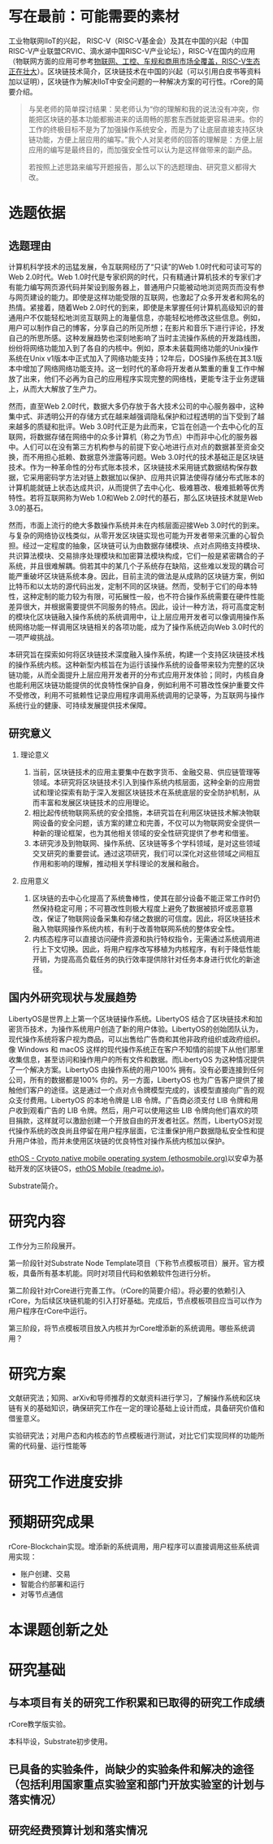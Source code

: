 # 写在最前：可能需要的素材

工业物联网IIoT的兴起， RISC-V（RISC-V基金会）及其在中国的兴起（中国RISC-V产业联盟CRVIC、滴水湖中国RISC-V产业论坛），RISC-V在国内的应用（物联网方面的应用可参考[物联网、工控、车规和商用市场全覆盖，RISC-V生态正在壮大](https://new.qq.com/rain/a/20221206A00U8000)）。区块链技术简介，区块链技术在中国的兴起（可以引用白皮书等资料加以证明），区块链作为解决IIoT中安全问题的一种解决方案的可行性。rCore的简要介绍。

> 与吴老师的简单探讨结果：吴老师认为“你的理解和我的说法没有冲突，你能把区块链的基本功能都搬进来的话周畅的那套东西就能更容易进来。你的工作的终极目标不是为了加强操作系统安全，而是为了让底层直接支持区块链功能，方便上层应用的编写。”我个人对吴老师的回答的理解是：方便上层应用的编写是最终目的，而加强安全性可以认为是这样做带来的副产品。
>
> 若按照上述思路来编写开题报告，那么以下的选题理由、研究意义都得大改。

# 选题依据

## 选题理由

计算机科学技术的迅猛发展，令互联网经历了“只读”的Web 1.0时代和可读可写的Web 2.0时代。Web 1.0时代是专家织网的时代，只有精通计算机技术的专家们才有能力编写网页源代码并架设到服务器上，普通用户只能被动地浏览网页而没有参与网页建设的能力。即使是这样功能受限的互联网，也激起了众多开发者和网名的热情。紧接着，随着Web 2.0时代的到来，即使是未掌握任何计算机高级知识的普通用户不仅能轻松地浏览互联网上的海量信息，亦能轻松地修改这些信息。例如，用户可以制作自己的博客，分享自己的所见所想；在影片和音乐下进行评论，抒发自己的所思所感。这种发展趋势也深刻地影响了当时主流操作系统的开发路线图，纷纷将网络功能加入到了各自的内核中。例如，原本未装载网络功能的Unix操作系统在Unix v1版本中正式加入了网络功能支持；12年后，DOS操作系统在其3.1版本中增加了网络网络功能支持。这一划时代的革命将开发者从繁重的重复工作中解放了出来，他们不必再为自己的应用程序实现完整的网络栈，更能专注于业务逻辑上，从而大大解放了生产力。

然而，直至Web 2.0时代，数据大多仍存放于各大技术公司的中心服务器中，这种集中式、非透明公开的存储方式在越来越强调隐私保护和过程透明的当下受到了越来越多的质疑和批评。Web 3.0时代正是为此而来，它旨在创造一个去中心化的互联网，将数据存储在网络中的众多计算机（称之为节点）中而非中心化的服务器中。人们可以在没有第三方机构参与的前提下安心地进行点对点的数据甚至资金交换，而不用担心抵赖、数据意外泄露等问题。Web 3.0时代的技术基础正是区块链技术。作为一种革命性的分布式账本技术，区块链技术采用链式数据结构保存数据，它采用密码学方法对链上数据加以保护、应用共识算法使得存储分布式账本的计算机能就链上状态达成共识，从而提供了去中心化、极难篡改、极难抵赖等优秀特性。若将互联网称为Web 1.0和Web 2.0时代的基石，那么区块链技术就是Web 3.0的基石。

然而，市面上流行的绝大多数操作系统并未在内核层面迎接Web 3.0时代的到来。与复杂的网络协议栈类似，从零开发区块链实现也可能为开发者带来沉重的心智负担。经过一定程度的抽象，区块链可认为由数据存储模块、点对点网络支持模块、共识算法模块、交易排序处理模块和加密算法模块构成，它们一般是紧密耦合的子系统，并且很难解耦。倘若其中的某几个子系统存在缺陷，这些难以发现的耦合可能严重破坏区块链系统本身。因此，目前主流的做法是从成熟的区块链方案，例如比特币和以太坊的源代码出发，定制不同的区块链。然而，受制于它们的母本特性，这种定制的能力较为有限，可拓展性一般，也不符合操作系统需要在硬件性能差异很大，并根据需要提供不同服务的特点。因此，设计一种方法，将可高度定制的模块化区块链融入操作系统的系统调用中，让上层应用开发者可以像调用操作系统网络功能一样调用区块链相关的各项功能，成为了操作系统迈向Web 3.0时代的一项严峻挑战。

本研究旨在探索如何将区块链技术深度融入操作系统，构建一个支持区块链技术栈的操作系统内核。这种新型内核旨在为运行该操作系统的设备带来较为完整的区块链功能，从而全面提升上层应用开发者开的分布式应用开发体验；同时，内核自身也能利用区块链功能提供的优良特性保护自身，例如利用不可篡改性保护重要文件不受修改，利用不可抵赖性记录应用程序调用系统调用的记录等，为互联网与操作系统行业的健康、可持续发展提供技术保障。

## 研究意义

1. 理论意义
   1. 当前，区块链技术的应用主要集中在数字货币、金融交易、供应链管理等领域。本研究将区块链技术引入到操作系统内核层面，这种全新的应用尝试和理论探索有助于深入发掘区块链技术在系统底层的安全防护机制，从而丰富和发展区块链技术的应用理论。
   2. 相比起传统物联网系统的安全措施，本研究旨在利用区块链技术解决物联网设备的安全问题，该方案的建立和完善，不仅可以为物联网安全提供一种新的理论框架，也为其他相关领域的安全性研究提供了参考和借鉴。
   3. 本研究涉及到物联网、操作系统、区块链等多个学科领域，是对这些领域交叉研究的重要尝试。通过这项研究，我们可以深化对这些领域之间相互作用和影响的理解，推动相关学科理论的发展和融合。

2. 应用意义
   1. 区块链的去中心化提高了系统鲁棒性，使其在部分设备不能正常工作时仍然保持稳定可用；不可篡改性则极大程度上避免了数据被损坏或恶意篡改，保证了物联网设备采集和存储之数据的可信度。因此，将区块链技术融入物联网操作系统内核，有利于改善物联网系统的整体安全性。
   2. 内核态程序可以直接访问硬件资源和执行特权指令，无需通过系统调用进行上下文切换。因此，将用户程序改写移植为内核程序，有利于降低性能开销，为提高高负载任务的执行效率提供除针对任务本身进行优化的新途径。

## 国内外研究现状与发展趋势

LibertyOS是世界上上第一个区块链操作系统。LibertyOS 结合了区块链技术和加密货币技术，为操作系统用户创造了新的用户体验。LibertyOS的创始团队认为，现代操作系统将客户视为商品，可以出售给广告商和其他非政府组织或政府组织。像 Windows 和 macOS 这样的现代操作系统正在客户不知情的前提下从他们那里收集信息，甚至访问和操作用户的所有文件和数据。而LibertyOS 为这种情况提供了一个解决方案。LibertyOS 由操作系统的用户100% 拥有。没有必要连接到任何公司，所有的数据都是100% 你的。另一方面，LibertyOS 也为广告客户提供了接触他们客户的途径。这是通过一个点对点令牌模型完成的，该模型直接向广告的观众支付费用。LibertyOS 的本地令牌是 LIB 令牌。广告商必须支付 LIB 令牌和用户收到观看广告的 LIB 令牌。然后，用户可以使用这些 LIB 令牌向他们喜欢的项目捐款，这样就可以激励创建一个开放自由的开发者社区。然而，LibertyOS对现代操作系统的改良尚且停留在用户程序层面，它注重保护用户数据隐私安全性和提升用户体验，而并未使用区块链的优良特性对操作系统内核加以保护。

[ethOS - Crypto native mobile operating system (ethosmobile.org)](https://www.ethosmobile.org/)以安卓为基础开发的区块链OS，[ethOS Mobile (readme.io)](https://ethosmobile.readme.io/)。

Substrate简介。

# 研究内容

工作分为三阶段展开。

第一阶段针对Substrate Node Template项目（下称节点模板项目）展开。官方模板，具备所有基本机能。同时对项目代码和依赖软件包进行分析。

第二阶段针对rCore进行完善工作。（rCore的简要介绍）。将必要的依赖引入rCore，为后续区块链机能的引入打好基础。完成后，节点模板项目应当可以作为用户程序在rCore中运行。

第三阶段，将节点模板项目放入内核并为rCore增添新的系统调用。哪些系统调用？

# 研究方案

文献研究法；知网、arXiv和导师推荐的文献资料进行学习，了解操作系统和区块链有关的基础知识，确保研究工作在一定的理论基础上设计而成，具备研究价值和借鉴意义。

实验研究法；对用户态和内核态的节点模板进行测试，对比它们实现同样的功能所需的代码量、运行性能等

# 研究工作进度安排

# 预期研究成果

rCore-Blockchain实现。增添新的系统调用，用户程序可以直接调用这些系统调用实现：

- 账户创建、交易
- 智能合约部署和运行
- 对等节点通信

# 本课题创新之处

# 研究基础

## 与本项目有关的研究工作积累和已取得的研究工作成绩

rCore教学版实验。

本科毕设，Substrate初步使用。

## 已具备的实验条件，尚缺少的实验条件和解决的途径（包括利用国家重点实验室和部门开放实验室的计划与落实情况）

## 研究经费预算计划和落实情况
